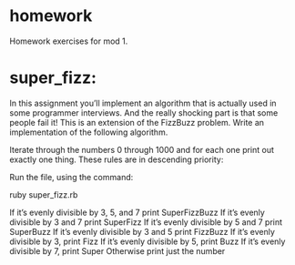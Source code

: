 # homework
Homework exercises for mod 1.

# super_fizz:

In this assignment you’ll implement an algorithm that is actually used in some programmer interviews. And the really shocking part is that some people fail it! This is an extension of the FizzBuzz problem. Write an implementation of the following algorithm.

Iterate through the numbers 0 through 1000 and for each one print out exactly one thing. These rules are in descending priority:

Run the file, using the command:

ruby super_fizz.rb

If it’s evenly divisible by 3, 5, and 7 print SuperFizzBuzz
If it’s evenly divisible by 3 and 7 print SuperFizz
If it’s evenly divisible by 5 and 7 print SuperBuzz
If it’s evenly divisible by 3 and 5 print FizzBuzz
If it’s evenly divisible by 3, print Fizz
If it’s evenly divisible by 5, print Buzz
If it’s evenly divisible by 7, print Super
Otherwise print just the number
